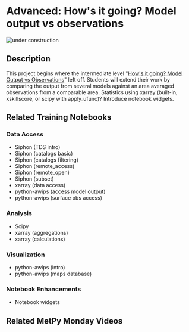 Advanced: How's it going? Model output vs observations
======================================================

![under construction](https://images2.minutemediacdn.com/image/upload/c_fit,f_auto,fl_lossy,q_auto,w_728/v1555999902/shape/mentalfloss/under_construction1_0.gif?itok=Pn9g_wu6)

## Description
This project begins where the intermediate level "[How's it going? Model Output vs Observations](model_vs_obs.md)" left off.
Students will extend their work by comparing the output from several models against an area averaged observations from a comparable area.
Statistics using xarray (built-in, xskillscore, or scipy with apply_ufunc)?
Introduce notebook widgets.

## Related Training Notebooks

### Data Access
* Siphon (TDS intro)
* Siphon (catalogs basic)
* Siphon (catalogs filtering)
* Siphon (remote_access)
* Siphon (remote_open)
* Siphon (subset)
* xarray (data access)
* python-awips (access model output)
* python-awips (surface obs access)

### Analysis
* Scipy
* xarray (aggregations)
* xarray (calculations)

### Visualization
* python-awips (intro)
* python-awips (maps database)

### Notebook Enhancements
* Notebook widgets

## Related MetPy Monday Videos
